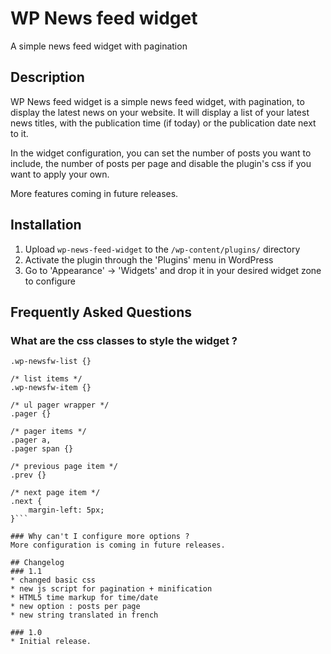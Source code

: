 # WP News feed widget

A simple news feed widget with pagination

## Description

WP News feed widget is a simple news feed widget, with pagination, to display the latest news on your website. It will display a list of your latest news titles, with the publication time (if today) or the publication date next to it.

In the widget configuration, you can set the number of posts you want to include, the number of posts per page and disable the plugin's css if you want to apply your own.

More features coming in future releases.

## Installation

1. Upload `wp-news-feed-widget` to the `/wp-content/plugins/` directory
1. Activate the plugin through the 'Plugins' menu in WordPress
1. Go to 'Appearance' -> 'Widgets' and drop it in your desired widget zone to configure

## Frequently Asked Questions

### What are the css classes to style the widget ?

```/* ul list wrapper */
.wp-newsfw-list {}

/* list items */
.wp-newsfw-item {}

/* ul pager wrapper */
.pager {}

/* pager items */
.pager a,
.pager span {}

/* previous page item */
.prev {}

/* next page item */
.next {
    margin-left: 5px;
}```

### Why can't I configure more options ?
More configuration is coming in future releases.

## Changelog
### 1.1
* changed basic css
* new js script for pagination + minification
* HTML5 time markup for time/date
* new option : posts per page
* new string translated in french
 
### 1.0
* Initial release.
